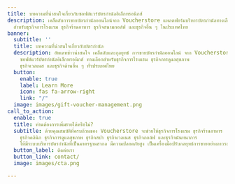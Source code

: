 ```yaml
---
title: บทความที่น่าสนใจเกี่ยวกับซอฟต์แวร์บัตรกำนัลอิเล็กทรอนิกส์
description: เคล็ดลับการขายบัตรกำนัลออนไลน์จาก Voucherstore แพลตฟอร์มบริหารบัตรกำนัลทางเลือก
  สำหรับธุรกิจการโรงแรม ธุรกิจร้านอาหาร ธุรกิจสนามกอล์ฟ และธุรกิจอื่น ๆ ในประเทศไทย
banner:
  subtitle: ''
  title: บทความที่น่าสนใจเกี่ยวกับบัตรกำนัล
  description: อัพเดทข่าวน่าสนใจ เคล็ดลับและกุลยุทธ์ การขายบัตรกำนัลออนไลน์ จาก Voucherstore
    ซอฟต์แวร์บัตรกำนัลอิเล็กทรอนิกส์ ทางเลือกสำหรับธุรกิจการโรงแรม ธุรกิจการดูแลสุขภาพ
    ธุรกิจเวลเนส และธุรกิจด้านอื่น ๆ ทั่วประเทศไทย
  button:
    enable: true
    label: Learn More
    icon: fas fa-arrow-right
    link: "/"
  image: images/gift-voucher-management.png
call_to_action:
  enable: true
  title: ท่านต้องการเพิ่มรายได้หรือไม่?
  subtitle: ด้วยคุณสมบัติที่ครบถ้วนของ Voucherstore จะช่วยให้ธุรกิจการโรงแรม ธุรกิจร้านอาหาร
    ธุรกิจคลินิก ธุรกิจการดูแลสุขภาพ ธุรกิจสปา ธุรกิจเวลเนส ธุรกิจกอล์ฟ และธุรกิจนันทนาการ
    ให้มีระบบบริหารบัตรกำนัลที่เป็นมาตรฐานสากล มีความปลอดภัยสูง เป็นเครื่องมือปรับกลยุทธ์การขายอย่างถาวรสำหรับธุรกิจ
  button_label: ติดต่อเรา
  button_link: contact/
  image: images/cta.png

---
```

